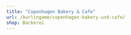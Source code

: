 ```yaml
---
title: "Copenhagen Bakery & Cafe"
url: /burlingame/copenhagen-bakery-und-cafe/
shop: Bäckerei
---
```

